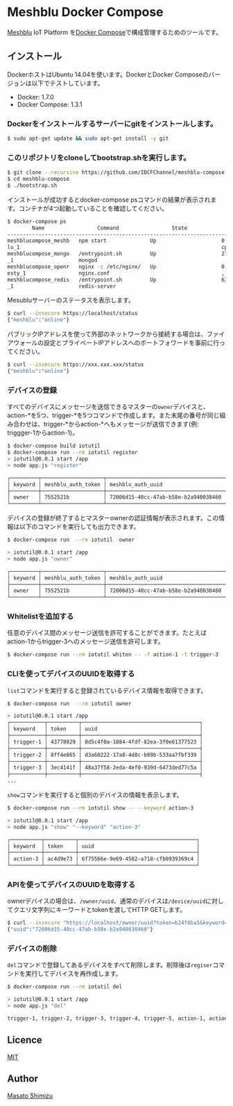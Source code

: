 # Meshblu Docker Compose

[Meshblu](https://github.com/octoblu/meshblu/) IoT Platform を[Docker Compose](https://github.com/docker/compose)で構成管理するためのツールです。


## インストール

DockerホストはUbuntu 14.04を使います。DockerとDocker Composeのバージョンは以下でテストしています。

* Docker: 1.7.0
* Docker Compose: 1.3.1

### Dockerをインストールするサーバーにgitをインストールします。

```sh
$ sudo apt-get update && sudo apt-get install -y git
```

### このリポジトリをcloneしてbootstrap.shを実行します。

```sh
$ git clone --recursive https://github.com/IDCFChannel/meshblu-compose
$ cd meshblu-compose
$ ./bootstrap.sh
```

インストールが成功するとdocker-compose psコマンドの結果が表示されます。コンテナが4つ起動していることを確認してください。

```sh
$ docker-compose ps
        Name                 Command                 State                  Ports
-----------------------------------------------------------------------------------------
meshblucompose_meshb   npm start              Up                     0.0.0.0:1883->1883/t
lu_1                                                                 cp, 80/tcp
meshblucompose_mongo   /entrypoint.sh         Up                     27017/tcp
_1                     mongod
meshblucompose_openr   nginx -c /etc/nginx/   Up                     0.0.0.0:443->443/tcp
esty_1                 nginx.conf                                    , 0.0.0.0:80->80/tcp
meshblucompose_redis   /entrypoint.sh         Up                     6379/tcp
_1                     redis-server
```

Mesubluサーバーのステータスを表示します。

```sh
$ curl --insecure https://localhost/status
{"meshblu":"online"}
```

パブリックIPアドレスを使って外部のネットワークから接続する場合は、ファイアウォールの設定とプライベートIPアドレスへのポートフォワードを事前に行ってください。


```sh
$ curl --insecure https://xxx.xxx.xxx/status
{"meshblu":"online"}
```

### デバイスの登録

すべてのデバイスにメッセージを送信できるマスターの`owner`デバイスと、action-*を5つ、trigger-*を5つコマンドで作成します。また末尾の番号が同じ組み合わせは、trigger-*からaction-*へもメッセージが送信できます(例: triggger-1からaction-1)。

```sh
$ docker-compose build iotutil
$ docker-compose run --rm iotutil register
> iotutil@0.0.1 start /app
> node app.js "register"

┌─────────┬────────────────────┬──────────────────────────────────────┐
│ keyword │ meshblu_auth_token │ meshblu_auth_uuid                    │
├─────────┼────────────────────┼──────────────────────────────────────┤
│ owner   │ 7552521b           │ 72006d15-40cc-47ab-b58e-b2a940038460 │
└─────────┴────────────────────┴──────────────────────────────────────┘
```

デバイスの登録が終了するとマスターownerの認証情報が表示されます。この情報は以下のコマンドを実行しても出力できます。

```sh
$ docker-compose run  --rm iotutil  owner

> iotutil@0.0.1 start /app
> node app.js "owner"

┌─────────┬────────────────────┬──────────────────────────────────────┐
│ keyword │ meshblu_auth_token │ meshblu_auth_uuid                    │
├─────────┼────────────────────┼──────────────────────────────────────┤
│ owner   │ 7552521b           │ 72006d15-40cc-47ab-b58e-b2a940038460 │
└─────────┴────────────────────┴──────────────────────────────────────┘
```

###  Whitelistを追加する

任意のデバイス間のメッセージ送信を許可することができます。たとえばaction-1からtrigger-3へのメッセージ送信を許可します。

```sh
$ docker-compose run --rm iotutil whiten -- -f action-1 -t trigger-3
```

### CLIを使ってデバイスのUUIDを取得する

`list`コマンドを実行すると登録されているデバイス情報を取得できます。

```sh
$ docker-compose run  --rm iotutil owner

> iotutil@0.0.1 start /app
┌───────────┬──────────┬──────────────────────────────────────┐
│ keyword   │ token    │ uuid                                 │
├───────────┼──────────┼──────────────────────────────────────┤
│ trigger-1 │ 43778029 │ 8d5c4f0a-1884-4fdf-82ea-3f0e61377523 │
├───────────┼──────────┼──────────────────────────────────────┤
│ trigger-2 │ 8ff4e865 │ d3a60222-17a8-4d8c-b09b-533aa7fbf339 │
├───────────┼──────────┼──────────────────────────────────────┤
│ trigger-3 │ 3ec4141f │ 48a37f58-2eda-4ef0-939d-6473ded77c5a │
├───────────┼──────────┼──────────────────────────────────────┤
...
```

`show`コマンドを実行すると個別のデバイスの情報を表示します。

```sh
$ docker-compose run --rm iotutil show -- --keyword action-3

> iotutil@0.0.1 start /app
> node app.js "show" "--keyword" "action-3"

┌──────────┬──────────┬──────────────────────────────────────┐
│ keyword  │ token    │ uuid                                 │
├──────────┼──────────┼──────────────────────────────────────┤
│ action-3 │ ac4d9e73 │ 6f75566e-9e69-4582-a718-cfb0939369c4 │
└──────────┴──────────┴──────────────────────────────────────┘
```

### APIを使ってデバイスのUUIDを取得する

ownerデバイスの場合は、`/owner/uuid`、通常のデバイスは`/device/uuid`に対してクエリ文字列にキーワードとtokenを渡してHTTP GETします。

```sh
$ curl --insecure "https://localhost/owner/uuid?token=b24f0ba5&keyword=owner"
{"uuid":"72006d15-40cc-47ab-b58e-b2a940038460"}
```

### デバイスの削除

`del`コマンドで登録してあるデバイスをすべて削除します。削除後は`regiser`コマンドを実行してデバイスを再作成します。

```sh
$ docker-compose run --rm iotutil del

> iotutil@0.0.1 start /app
> node app.js "del"

trigger-1, trigger-2, trigger-3, trigger-4, trigger-5, action-1, action-2, action-3, action-4, action-5, owner are deleted.
```


## Licence

[MIT](https://github.com/tcnksm/tool/blob/master/LICENCE)

## Author

[Masato Shimizu](https://github.com/masato)
